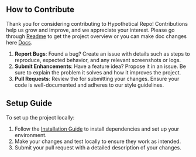 ## How to Contribute
Thank you for considering contributing to Hypothetical Repo! Contributions help us grow and improve, and we appreciate your interest. Please go through [Readme](./README.md) to get the project overview or you can make doc changes here [Docs](https://github.com/Prashant528/ideal_documented_repo/tree/main/docs).

1. **Report Bugs**: Found a bug? Create an issue with details such as steps to reproduce, expected behavior, and any relevant screenshots or logs.
2. **Submit Enhancements**: Have a feature idea? Propose it in an issue. Be sure to explain the problem it solves and how it improves the project.
3. **Pull Requests**: Review the for submitting your changes. Ensure your code is well-documented and adheres to our style guidelines.
   
## Setup Guide
To set up the project locally:
1. Follow the [Installation Guide](./INSTALLATION_GUIDE.md) to install dependencies and set up your environment.
2. Make your changes and test locally to ensure they work as intended.
3. Submit your pull request with a detailed description of your changes.
